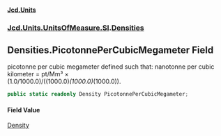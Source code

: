 #### [Jcd.Units](index.md 'index')
### [Jcd.Units.UnitsOfMeasure.SI](Jcd.Units.UnitsOfMeasure.SI.md 'Jcd.Units.UnitsOfMeasure.SI').[Densities](Densities.md 'Jcd.Units.UnitsOfMeasure.SI.Densities')

## Densities.PicotonnePerCubicMegameter Field

picotonne per cubic megameter defined such that: nanotonne per cubic kilometer = pt/Mm³ ×  
(1.0/1000.0)/((1000.0)*(1000.0)*(1000.0)).

```csharp
public static readonly Density PicotonnePerCubicMegameter;
```

#### Field Value
[Density](Density.md 'Jcd.Units.UnitTypes.Density')